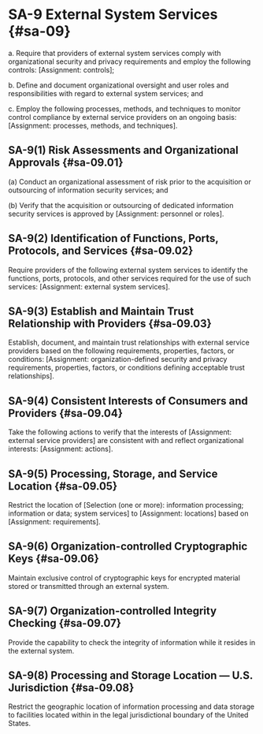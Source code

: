 # SA-9 External System Services {#sa-09}

a. Require that providers of external system services comply with organizational security and privacy requirements and employ the following controls: [Assignment: controls];

b. Define and document organizational oversight and user roles and responsibilities with regard to external system services; and

c. Employ the following processes, methods, and techniques to monitor control compliance by external service providers on an ongoing basis: [Assignment: processes, methods, and techniques].

## SA-9(1) Risk Assessments and Organizational Approvals {#sa-09.01}

(a) Conduct an organizational assessment of risk prior to the acquisition or outsourcing of information security services; and

(b) Verify that the acquisition or outsourcing of dedicated information security services is approved by [Assignment: personnel or roles].

## SA-9(2) Identification of Functions, Ports, Protocols, and Services {#sa-09.02}

Require providers of the following external system services to identify the functions, ports, protocols, and other services required for the use of such services: [Assignment: external system services].

## SA-9(3) Establish and Maintain Trust Relationship with Providers {#sa-09.03}

Establish, document, and maintain trust relationships with external service providers based on the following requirements, properties, factors, or conditions: [Assignment: organization-defined security and privacy requirements, properties, factors, or conditions defining acceptable trust relationships].

## SA-9(4) Consistent Interests of Consumers and Providers {#sa-09.04}

Take the following actions to verify that the interests of [Assignment: external service providers] are consistent with and reflect organizational interests: [Assignment: actions].

## SA-9(5) Processing, Storage, and Service Location {#sa-09.05}

Restrict the location of [Selection (one or more): information processing; information or data; system services] to [Assignment: locations] based on [Assignment: requirements].

## SA-9(6) Organization-controlled Cryptographic Keys {#sa-09.06}

Maintain exclusive control of cryptographic keys for encrypted material stored or transmitted through an external system.

## SA-9(7) Organization-controlled Integrity Checking {#sa-09.07}

Provide the capability to check the integrity of information while it resides in the external system.

## SA-9(8) Processing and Storage Location — U.S. Jurisdiction {#sa-09.08}

Restrict the geographic location of information processing and data storage to facilities located within in the legal jurisdictional boundary of the United States.

